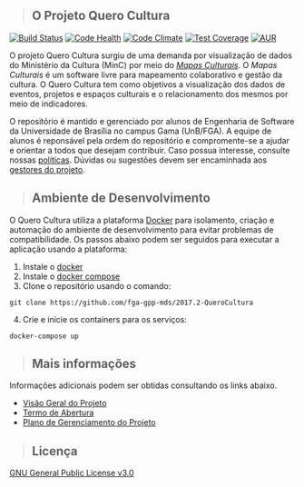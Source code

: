 
>## O Projeto Quero Cultura
[![Build Status](https://travis-ci.org/fga-gpp-mds/2017.2-QueroCultura.svg?branch=master)](https://travis-ci.org/fga-gpp-mds/2017.2-QueroCultura)
[![Code Health](https://landscape.io/github/fga-gpp-mds/2017.2-QueroCultura/master/landscape.svg?style=flat)](https://landscape.io/github/fga-gpp-mds/2017.2-QueroCultura/master)
[![Code Climate](https://codeclimate.com/github/fga-gpp-mds/2017.2-QueroCultura/badges/gpa.svg)](https://codeclimate.com/github/fga-gpp-mds/2017.2-QueroCultura)
[![Test Coverage](https://codeclimate.com/github/fga-gpp-mds/2017.2-QueroCultura/badges/coverage.svg)](https://codeclimate.com/github/fga-gpp-mds/2017.2-QueroCultura/coverage)
[![AUR](https://img.shields.io/aur/license/yaourt.svg?colorB=ff69b4)](https://github.com/fga-gpp-mds/2017.2-QueroCultura/blob/devel/LICENSE)

O projeto Quero Cultura surgiu de uma demanda por visualização de dados do Ministério da Cultura (MinC) por meio do [_Mapas Culturais_](http://mapas.cultura.gov.br/). O _Mapas Culturais_ é um software livre para mapeamento colaborativo e gestão da cultura.
O Quero Cultura tem como objetivos a visualização dos dados de eventos, projetos e espaços culturais e o relacionamento dos mesmos por meio de indicadores.

O repositório é mantido e gerenciado por alunos de Engenharia de Software da Universidade de Brasília no campus Gama (UnB/FGA). A equipe de alunos é reponsável pela ordem do repositório e compromente-se a ajudar e orientar a todos que desejam contribuir. Caso possua interesse, consulte nossas [políticas](https://github.com/fga-gpp-mds/2017.2-QueroCultura/wiki/Pol%C3%ADticas-de-Reposit%C3%B3rio). Dúvidas ou sugestões devem ser encaminhada aos [gestores do projeto](https://github.com/fga-gpp-mds/2017.2-QueroCultura/wiki/Contatos).

>## Ambiente de Desenvolvimento

O Quero Cultura utiliza a plataforma [Docker](https://www.docker.com/what-docker) para isolamento, criação e automação do ambiente de desenvolvimento para evitar problemas de compatibilidade. Os passos abaixo podem ser seguidos para executar a aplicação usando a plataforma:

1. Instale o [docker](https://docs.docker.com/engine/installation/)
2. Instale o [docker compose](https://docs.docker.com/compose/install/)
3. Clone o repositório usando o comando:
  ```
  git clone https://github.com/fga-gpp-mds/2017.2-QueroCultura
  ```
4. Crie e inicie os containers para os serviços:
  ```
  docker-compose up
  ```
  
>## Mais informações
Informações adicionais podem ser obtidas consultando os links abaixo.
* [Visão Geral do Projeto](https://github.com/fga-gpp-mds/2017.2-QueroCultura/wiki)
* [Termo de Abertura](https://github.com/fga-gpp-mds/2017.2-QueroCultura/wiki/Termo-de-Abertura-do-Projeto)
* [Plano de Gerenciamento do Projeto](https://github.com/fga-gpp-mds/2017.2-QueroCultura/wiki/Plano-de-Gerenciamento-do-Projeto)
  
>## Licença

[GNU General Public License v3.0](https://github.com/fga-gpp-mds/2017.2-QueroCultura/blob/master/LICENSE)
